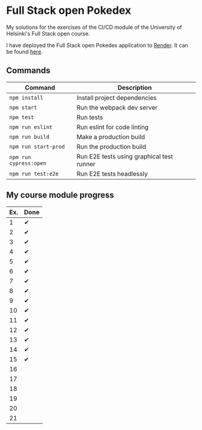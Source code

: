 # Full Stack open Pokedex

My solutions for the exercises of the CI/CD module of the University of Helsinki's Full Stack open course.

I have deployed the Full Stack open Pokedex application to [Render](https://render.com/). It can be found [here](https://fso-pokedex-2j2j.onrender.com).

## Commands

| Command                | Description                               |
|------------------------|-------------------------------------------|
| `npm install`          | Install project dependencies              |
| `npm start`            | Run the webpack dev server                |
| `npm test`             | Run tests                                 |
| `npm run eslint`       | Run eslint for code linting               |
| `npm run build`        | Make a production build                   |
| `npm run start-prod`   | Run the production build                  |
| `npm run cypress:open` | Run E2E tests using graphical test runner |
| `npm run test:e2e`     | Run E2E tests headlessly                  |

## My course module progress

| Ex. | Done |
|-----|------|
| 1   | ✔    |
| 2   | ✔    |
| 3   | ✔    |
| 4   | ✔    |
| 5   | ✔    |
| 6   | ✔    |
| 7   | ✔    |
| 8   | ✔    |
| 9   | ✔    |
| 10  | ✔    |
| 11  | ✔    |
| 12  | ✔    |
| 13  | ✔    |
| 14  | ✔    |
| 15  | ✔    |
| 16  |      |
| 17  |      |
| 18  |      |
| 19  |      |
| 20  |      |
| 21  |      |
